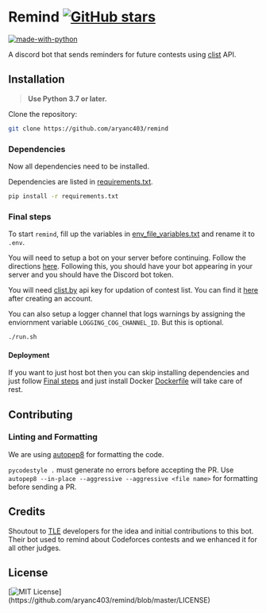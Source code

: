 # Remind [![GitHub stars](https://img.shields.io/github/stars/aryanc403/remind.svg?style=social&label=Star&maxAge=2592000)](https://github.com/aryanc403/remind/stargazers/)

[![made-with-python](https://img.shields.io/badge/Made%20with-Python-1f425f.svg)](https://www.python.org/)

A discord bot that sends reminders for future contests using [clist](https://clist.by/) API.

## Installation

> **Use Python 3.7 or later.**

Clone the repository:

```bash
git clone https://github.com/aryanc403/remind
```

### Dependencies

Now all dependencies need to be installed.

Dependencies are listed in [requirements.txt](requirements.txt).

```bash
pip install -r requirements.txt
```

### Final steps

To start `remind`, fill up the variables in [env_file_variables.txt](env_file_variables.txt) and rename it to `.env`.

You will need to setup a bot on your server before continuing. Follow the directions [here](https://github.com/reactiflux/discord-irc/wiki/Creating-a-discord-bot-&-getting-a-token). Following this, you should have your bot appearing in your server and you should have the Discord bot token.

You will need [clist.by](https://clist.by/) api key for updation of contest list. You can find it [here](https://clist.by/api/v1/doc/) after creating an account.

You can also setup a logger channel that logs warnings by assigning the enviornment variable `LOGGING_COG_CHANNEL_ID`. But this is optional.

```bash
./run.sh
```

#### Deployment

If you want to just host bot then you can skip installing dependencies and just follow [Final steps](#Final-steps) and just install Docker [Dockerfile](Dockerfile) will take care of rest.

## Contributing

### Linting and Formatting

We are using [autopep8](https://github.com/hhatto/autopep8) for formatting the code.

`pycodestyle .` must generate no errors before accepting the PR.
Use `autopep8 --in-place --aggressive --aggressive <file name>` for formatting before sending a PR.

## Credits

Shoutout to [TLE](https://github.com/cheran-senthil/TLE) developers for the idea and initial contributions to this bot.
Their bot used to remind about Codeforces contests and we enhanced it for all other judges.

## License
[![MIT License](https://img.shields.io/apm/l/atomic-design-ui.svg?)](https://github.com/aryanc403/remind/blob/master/LICENSE)

